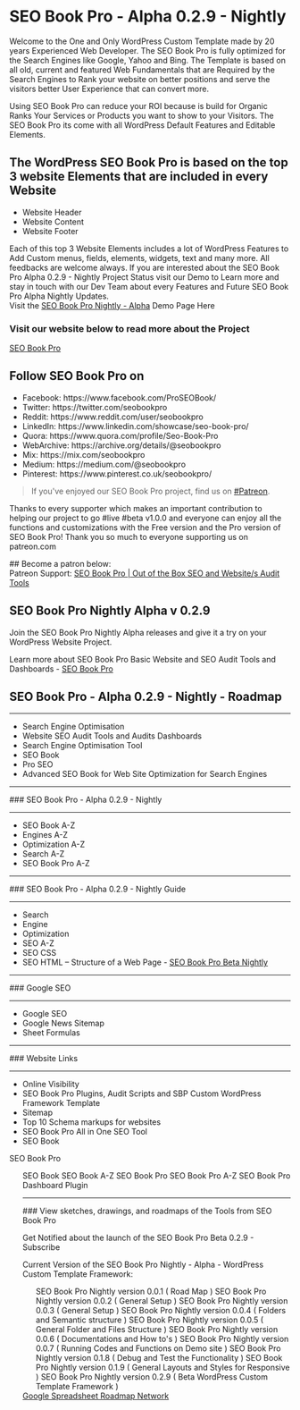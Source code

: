 # SEO Book Pro - Alpha 0.2.9 - Nightly

<p>Welcome to the One and Only WordPress Custom Template made by 20 years Experienced Web Developer. The SEO Book Pro is fully optimized for the Search Engines like Google, Yahoo and Bing.  The Template is based on all old, current and featured Web Fundamentals that are Required by the Search Engines to Rank your website on better positions and serve the visitors better User Experience that can convert more.</p>

<p>Using SEO Book Pro can reduce your ROI because is build for Organic Ranks Your Services or Products you want to show to your Visitors.  The SEO Book Pro its come with all WordPress Default Features and Editable Elements.</p>

## The WordPress SEO Book Pro is based on the top 3 website Elements that are included in every Website      

<ul>
<li>Website Header</li>     
<li>Website Content</li>     
<li>Website Footer</li> 
</ul>

<p>Each of this top 3 Website Elements includes a lot of WordPress Features to Add Custom menus, fields, elements, widgets, text and many more.  All feedbacks are welcome always. If you are interested about the SEO Book Pro Alpha 0.2.9 - Nightly Project Status visit our Demo to Learn more and stay in touch with our Dev Team about every Features and Future SEO Book Pro Alpha Nightly Updates.<br />Visit the <a href="https://nightly.seobookpro.com/" target="_blank">SEO Book Pro Nightly - Alpha</a> Demo Page Here</p>

### Visit our website below to read more about the Project 
<p><a href="https://nightly.seobookpro.com/" target="_blank" rel="bookmark" title="SEO Book Pro - Alpha 0.0.9 - Nightly">SEO Book Pro</a>
<h2>Follow SEO Book Pro on</h2>
<ul>
<li>Facebook: https://www.facebook.com/ProSEOBook/</li>
<li>Twitter: https://twitter.com/seobookpro</li>
<li>Reddit: https://www.reddit.com/user/seobookpro</li>
<li>LinkedIn: https://www.linkedin.com/showcase/seo-book-pro/</li>
<li>Quora: https://www.quora.com/profile/Seo-Book-Pro</li>
<li>WebArchive: https://archive.org/details/@seobookpro</li>
<li>Mix: https://mix.com/seobookpro</li>
<li>Medium: https://medium.com/@seobookpro</li>
<li>Pinterest: https://www.pinterest.co.uk/seobookpro/</li>
</ul>

<p><blockquote>
If you've enjoyed our SEO Book Pro project, find us on <a href="https://www.patreon.com/seobookpro?" title="" target="_blank" rel="bookmark">#Patreon</a>. 
</blockquote></p>

<p>Thanks to every supporter which makes an important contribution to helping our project to go #live #beta v1.0.0 and everyone can enjoy all the functions and customizations with the Free version and the Pro version of SEO Book Pro! Thank you so much to everyone supporting us on patreon.com</p>
## Become a patron below:

<section>Patreon Support: <a href="https://www.patreon.com/seobookpro?fan_landing=true" target="_blank" title="SEO Book Pro | Out of the Box SEO and Website/s Audit Tools">SEO Book Pro | Out of the Box SEO and Website/s Audit Tools</a></section>

## SEO Book Pro Nightly Alpha v 0.2.9

<p>Join the SEO Book Pro Nightly Alpha releases and give it a try on your WordPress Website Project.</p>

<p>Learn more about SEO Book Pro Basic Website and SEO Audit Tools and Dashboards - <a href="https://seobookpro.com/about/" target="_blank" title="About SEO Book Pro - Professional Website and SEO Audit Tools | SEO Book Pro Nightly WordPress Template" rel="bookmark">SEO Book Pro</a></p>

## SEO Book Pro - Alpha 0.2.9 - Nightly - Roadmap
<hr>
<ul>
<li>Search Engine Optimisation
<li>Website SEO Audit Tools and Audits Dashboards
<li>Search Engine Optimisation Tool
<li>SEO Book
<li>Pro SEO
<li>Advanced SEO Book for Web Site Optimization for Search Engines
</ul>
<hr>
### SEO Book Pro - Alpha 0.2.9 - Nightly
<hr>
<ul>
<li>SEO Book A-Z
<li>Engines A-Z
<li>Optimization A-Z
<li>Search A-Z
<li>SEO Book Pro A-Z
</ul>
<hr>
### SEO Book Pro - Alpha 0.2.9 - Nightly Guide
<hr>
<ul>
<li>Search
<li>Engine
<li>Optimization
<li>SEO A-Z
<li>SEO CSS
<li>SEO HTML – Structure of a Web Page - <a href="https://seobookpro.com/web-architecture/" target="_blank" title="WordPress Web Architecture – Out of the Box SEO">SEO Book Pro Beta Nightly</a>
</ul>
<hr>
### Google SEO
<hr>
<ul>    
<li>Google SEO
<li>Google News Sitemap
<li>Sheet Formulas
</ul>
<hr>
### Website Links
<hr>
<ul>    
<li>Online Visibility
<li>SEO Book Pro Plugins, Audit Scripts and SBP Custom WordPress Framework Template
<li>Sitemap
<li>Top 10 Schema markups for websites
<li>SEO Book Pro All in One SEO Tool
<li>SEO Book
</ul>

SEO Book Pro

<ul>
    SEO Book
    SEO Book A-Z
    SEO Book Pro
    SEO Book Pro A-Z
    SEO Book Pro Dashboard Plugin


<hr>
### View sketches, drawings, and roadmaps of the Tools from SEO Book Pro


Get Notified about the launch of the SEO Book Pro Beta 0.2.9 - Subscribe

Current Version of the SEO Book Pro Nightly - Alpha - WordPress Custom Template Framework:

<ol>
SEO Book Pro Nightly version 0.0.1 ( Road Map )
SEO Book Pro Nightly version 0.0.2 ( General Setup )
SEO Book Pro Nightly version 0.0.3 ( General Setup )
SEO Book Pro Nightly version 0.0.4 ( Folders and Semantic structure )
SEO Book Pro Nightly version 0.0.5 ( General Folder and Files Structure )
SEO Book Pro Nightly version 0.0.6 ( Documentations and How to's )
SEO Book Pro Nightly version 0.0.7 ( Running Codes and Functions on Demo site )
SEO Book Pro Nightly version 0.1.8 ( Debug and Test the Functionality )
SEO Book Pro Nightly version 0.1.9 ( General Layouts and Styles for Responsive )
SEO Book Pro Nightly version 0.2.9 ( Beta WordPress Custom Template Framework )
</ol>
<a href="https://docs.google.com/spreadsheets/d/1XHg9mmm0HjiLWbHd6rVwIy1CHMWOxBBVroZez2vrOU8/" target="_blank">Google Spreadsheet Roadmap Network</a>
